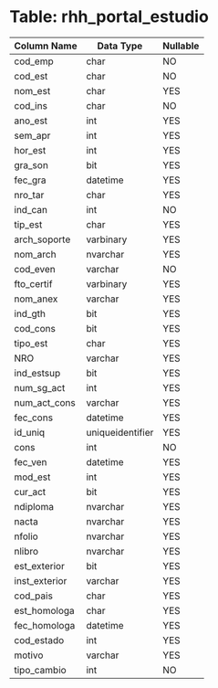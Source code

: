 # Table: rhh_portal_estudio

| Column Name | Data Type | Nullable |
|-------------|-----------|----------|
| cod_emp | char | NO |
| cod_est | char | NO |
| nom_est | char | YES |
| cod_ins | char | NO |
| ano_est | int | YES |
| sem_apr | int | YES |
| hor_est | int | YES |
| gra_son | bit | YES |
| fec_gra | datetime | YES |
| nro_tar | char | YES |
| ind_can | int | NO |
| tip_est | char | YES |
| arch_soporte | varbinary | YES |
| nom_arch | nvarchar | YES |
| cod_even | varchar | NO |
| fto_certif | varbinary | YES |
| nom_anex | varchar | YES |
| ind_gth | bit | YES |
| cod_cons | bit | YES |
| tipo_est | char | YES |
| NRO | varchar | YES |
| ind_estsup | bit | YES |
| num_sg_act | int | YES |
| num_act_cons | varchar | YES |
| fec_cons | datetime | YES |
| id_uniq | uniqueidentifier | YES |
| cons | int | NO |
| fec_ven | datetime | YES |
| mod_est | int | YES |
| cur_act | bit | YES |
| ndiploma | nvarchar | YES |
| nacta | nvarchar | YES |
| nfolio | nvarchar | YES |
| nlibro | nvarchar | YES |
| est_exterior | bit | YES |
| inst_exterior | varchar | YES |
| cod_pais | char | YES |
| est_homologa | char | YES |
| fec_homologa | datetime | YES |
| cod_estado | int | YES |
| motivo | varchar | YES |
| tipo_cambio | int | NO |
